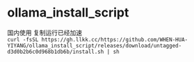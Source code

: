 # ollama_install_script
国内使用
复制运行已经加速             
`curl -fsSL https://gh.llkk.cc/https://github.com/WHEN-HUA-YIYANG/ollama_install_script/releases/download/untagged-d3d0b2b6c0d968b1db6b/install.sh | sh`

                    
